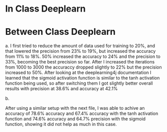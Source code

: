 # In Class Deeplearn

# Between Class Deeplearn

a. I first tried to reduce the amount of data used for training to 20%, and that lowered the precision from 23% to 19%, but increased the accuracy from 11% to 18%. 50% increased the accuracy to 24% and the precision to 33%, becoming the best precision so far. After I increased the iterations from 1000 to 3000 the accuraccy dropped slightly to 22% but the precision increased to 50%. After looking at the deeplearning4j documentation I learned that the sigmoid activation function is similar to the tanh activation function being used, so after switching them I got slightly better overall results with precision at 38.6% and accuracy at 42.1%

b. 

After using a similar setup with the next file, I was able to achive an accuracy of 78.6% accuracy and 67.4% accuracy with the tanh activation function and 74.6% accuracy and 64.7% precision with the sigmoid function, showing it did not help as much in this case.
